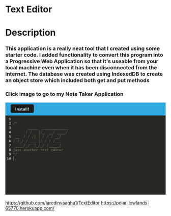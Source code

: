 # Text Editor

# Description
### This application is a really neat tool that I created using some starter code. I added functionality to convert this program into a Progressive Web Application so that it's useable from your local machine even when it has been disconnected from the internet. The database was created using IndexedDB to create an object store which included both get and put methods

### Click image to go to my Note Taker Application
<a href="https://polar-lowlands-65770.herokuapp.com/"><img src="./assets/capture.PNG"></img></a>

https://github.com/jaredinyaagha1/TextEditor
https://polar-lowlands-65770.herokuapp.com/